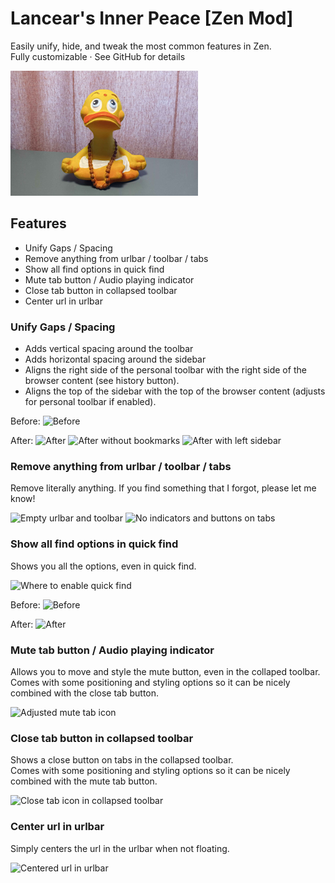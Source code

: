 # Lancear's Inner Peace [Zen Mod]
Easily unify, hide, and tweak the most common features in Zen.<br>
Fully customizable · See GitHub for details

![Thumbnail](./thumbnail.png)

## Features
- Unify Gaps / Spacing
- Remove anything from urlbar / toolbar / tabs
- Show all find options in quick find
- Mute tab button / Audio playing indicator
- Close tab button in collapsed toolbar
- Center url in urlbar

### Unify Gaps / Spacing
- Adds vertical spacing around the toolbar
- Adds horizontal spacing around the sidebar
- Aligns the right side of the personal toolbar with the right side of the browser content (see history button).
- Aligns the top of the sidebar with the top of the browser content (adjusts for personal toolbar if enabled).

Before:
![Before](https://github.com/user-attachments/assets/489563d0-6506-4282-9e34-3b9edbafe21e)

After:
![After](https://github.com/user-attachments/assets/a4abddbf-fcf7-4afa-9afb-56375704c26a)
![After without bookmarks](https://github.com/user-attachments/assets/22566c36-49e8-44b9-84fc-6ea6bc335783)
![After with left sidebar](https://github.com/user-attachments/assets/1741ac0c-736c-4a75-8221-5b5c4ddecfa0)

### Remove anything from urlbar / toolbar / tabs
Remove literally anything. If you find something that I forgot, please let me know!

![Empty urlbar and toolbar](https://github.com/user-attachments/assets/7b400476-2af2-458e-96ac-2b1dc71d73b6)
![No indicators and buttons on tabs](https://github.com/user-attachments/assets/365fe8d5-1a1b-40d7-a396-777b6fc30997)

### Show all find options in quick find
Shows you all the options, even in quick find.

![Where to enable quick find](https://github.com/user-attachments/assets/75dd9c81-2efe-44d8-b9c9-d8469d8dce52)

Before:
![Before](https://github.com/user-attachments/assets/eadc11c2-8cfb-4943-bf18-6b17b9725556)

After:
![After](https://github.com/user-attachments/assets/d010632c-032e-4404-bbfa-27628cd5b900)

### Mute tab button / Audio playing indicator
Allows you to move and style the mute button, even in the collaped toolbar.<br>
Comes with some positioning and styling options so it can be nicely combined with the close tab button.

![Adjusted mute tab icon](https://github.com/user-attachments/assets/2b7e02c7-3027-4756-93c5-e2c0044c4f00)

### Close tab button in collapsed toolbar
Shows a close button on tabs in the collapsed toolbar.<br>
Comes with some positioning and styling options so it can be nicely combined with the mute tab button.

![Close tab icon in collapsed toolbar](https://github.com/user-attachments/assets/ce3f377d-293c-468b-a461-bff1f497be41)

### Center url in urlbar
Simply centers the url in the urlbar when not floating.

![Centered url in urlbar](https://github.com/user-attachments/assets/c5f98dda-1caa-4aaa-b195-ad92d17f0102)

